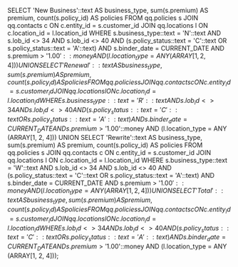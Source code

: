 SELECT 'New Business'::text AS business_type,
    sum(s.premium) AS premium,
    count(s.policy_id) AS policies
   FROM qq.policies s
     JOIN qq.contacts c ON c.entity_id = s.customer_id
     JOIN qq.locations l ON c.location_id = l.location_id
  WHERE s.business_type::text = 'N'::text AND s.lob_id <> 34 AND s.lob_id <> 40 AND (s.policy_status::text = 'C'::text OR s.policy_status::text = 'A'::text) AND s.binder_date = CURRENT_DATE AND s.premium > '$1.00'::money AND (l.location_type = ANY (ARRAY[1, 2, 4]))
UNION
 SELECT 'Renewal'::text AS business_type,
    sum(s.premium) AS premium,
    count(s.policy_id) AS policies
   FROM qq.policies s
     JOIN qq.contacts c ON c.entity_id = s.customer_id
     JOIN qq.locations l ON c.location_id = l.location_id
  WHERE s.business_type::text = 'R'::text AND s.lob_id <> 34 AND s.lob_id <> 40 AND (s.policy_status::text = 'C'::text OR s.policy_status::text = 'A'::text) AND s.binder_date = CURRENT_DATE AND s.premium > '$1.00'::money AND (l.location_type = ANY (ARRAY[1, 2, 4]))
UNION
 SELECT 'Rewrite'::text AS business_type,
    sum(s.premium) AS premium,
    count(s.policy_id) AS policies
   FROM qq.policies s
     JOIN qq.contacts c ON c.entity_id = s.customer_id
     JOIN qq.locations l ON c.location_id = l.location_id
  WHERE s.business_type::text = 'W'::text AND s.lob_id <> 34 AND s.lob_id <> 40 AND (s.policy_status::text = 'C'::text OR s.policy_status::text = 'A'::text) AND s.binder_date = CURRENT_DATE AND s.premium > '$1.00'::money AND (l.location_type = ANY (ARRAY[1, 2, 4]))
UNION
 SELECT 'Total'::text AS business_type,
    sum(s.premium) AS premium,
    count(s.policy_id) AS policies
   FROM qq.policies s
     JOIN qq.contacts c ON c.entity_id = s.customer_id
     JOIN qq.locations l ON c.location_id = l.location_id
  WHERE s.lob_id <> 34 AND s.lob_id <> 40 AND (s.policy_status::text = 'C'::text OR s.policy_status::text = 'A'::text) AND s.binder_date = CURRENT_DATE AND s.premium > '$1.00'::money AND (l.location_type = ANY (ARRAY[1, 2, 4]));